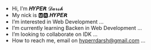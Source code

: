 - Hi, I’m 𝑯𝒀𝑷𝑬𝙍 𝓓𝓪𝓻𝓼𝓱
- My nick is 🅼🆁.𝑯𝒀𝑷𝑬𝙍
- I’m interested in Web Development ...
- I’m currently learning Backen in Web Development ...
- I’m looking to collaborate on IDK ...
- How to reach me, email on hyperrdarsh@gmail.com ...

<!---
HyperrDarsh/HyperrDarsh is a ✨ special ✨ repository because its `README.md` (this file) appears on your GitHub profile.
You can click the Preview link to take a look at your changes.
--->
